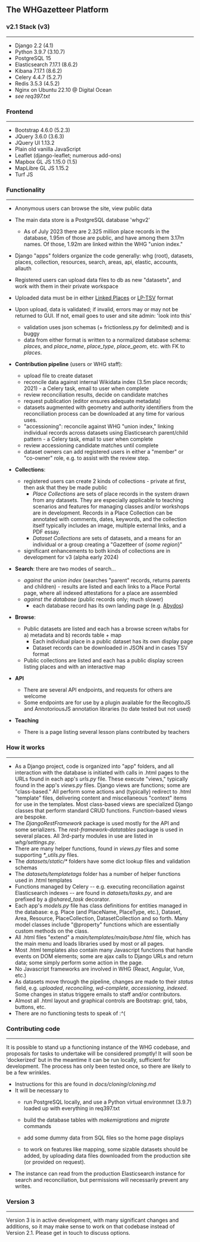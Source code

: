 ## The WHGazetteer Platform

### v2.1 Stack (v3)

----------
- Django 2.2 (4.1)
- Python 3.9.7 (3.10.7)
- PostgreSQL 15
- Elasticsearch 7.17.1 (8.6.2)
- Kibana 7.17.1 (8.6.2)
- Celery 4.4.7 (5.2.7)
- Redis 3.5.3 (4.5.2)
- Nginx on Ubuntu 22.10 @ Digital Ocean
- _see req397.txt_

### Frontend

--------
- Bootstrap 4.6.0 (5.2.3)
- JQuery 3.6.0 (3.6.3)
- JQuery UI 1.13.2
- Plain old vanilla JavaScript
- Leaflet (django-leaflet; numerous add-ons)
- Mapbox GL JS 1.15.0 (1.5)
- MapLibre GL JS 1.15.2
- Turf JS

### Functionality

----------
- Anonymous users can browse the site, view public data

- The main data store is a PostgreSQL database 'whgv2'
    - As of July 2023 there are 2.325 million place records in the database, 1.95m of those are public, and have among them 3.17m names. Of those, 1.92m are linked within the WHG "union index."
- Django "apps" folders organize the code generally: whg (root), datasets, places, collection, resources, search, areas, api, elastic, accounts, allauth
- Registered users can upload data files to db as new "datasets", and work with them in their private workspace
- Uploaded data must be in either [Linked Places](https://github.com/LinkedPasts/linked-places-format) or [LP-TSV](https://github.com/LinkedPasts/linked-places-format/blob/main/tsv_0.4.md) format
- Upon upload, data is validated; if invalid, errors may or may not be returned to GUI. If not, email goes to user and site admin: 'look into this'

  - validation uses json schemas (+ frictionless.py for delimited) and is buggy
  - data from either format is written to a normalized database schema: *places*, and *place\_name*, *place\_type*, *place\_geom*, etc. with FK to *places*.
- **Contribution pipeline** (users or WHG staff):
  - upload file to create dataset
  - reconcile data against internal Wikidata index (3.5m place records; 2021)
          - a Celery task, email to user when complete 
  - review reconciliation results, decide on candidate matches
  - request publication (editor ensures adequate metadata)
  - datasets augmented with geometry and authority identifiers from the reconciliation process can be downloaded at any time for various uses.
  - "accessioning": reconcile against WHG "union index," linking individual records across datasets using Elasticsearch parent/child pattern
        - a Celery task, email to user when complete 
  - review accessioning candidate matches until complete
  - dataset owners can add registered users in either a "member" or "co-owner" role, e.g. to assist with the review step.
- **Collections**:
  - registered users can create 2 kinds of collections - private at first, then ask that they be made public 
    - _Place Collections_ are sets of place records in the system drawn from any datasets. They are especially applicable to teaching scenarios and features for managing classes and/or workshops are in development. Records in a Place Collection can be annotated with comments, dates, keywords, and the collection itself typically includes an image, multiple external links, and a PDF essay. 
    - _Dataset Collections_ are sets of datasets, and a means for an individual or a group creating a "Gazetteer of {_some region_}"
  - significant enhancements to both kinds of collections are in development for v3 (alpha early 2024)
- **Search**: there are two modes of search...
  - _against the union index_ (searches "parent" records, returns parents and children)
        - results are listed and each links to a Place Portal page, where all indexed attestations for a place are assembled
  - _against the database_ (public records only; much slower)
      - each database record has its own landing page (e.g. [Abydos](https://whgazetteer.org/places/81010/detail))
- **Browse**:
  - Public datasets are listed and each has a browse screen w/tabs for a) metadata and b) records table + map
    - Each individual place in a public dataset has its own display page
    - Dataset records can be downloaded in JSON and in cases TSV format
  - Public collections are listed and each has a public display screen listing places and with an interactive map
- **API**
  - There are several API endpoints, and requests for others are welcome
  - Some endpoints are for use by a plugin available for the RecogitoJS and AnnotoriousJS annotation libraries (to date tested but not used)
- **Teaching**
  - There is a page listing several lesson plans contributed by teachers

### How it works

------------
- As a Django project, code is organized into "app" folders, and all interaction with the database is initiated with calls in .html pages to the URLs found in each app's _urls.py_ file. These execute "views," typically found in the app's _views.py_ files. Django views are functions; some are "class-based." All perform some actions and (typically) redirect to .html "template" files, delivering content and miscellaneous "context" items for use in the templates. Most class-based views are specialized Django classes that perform standard CRUD functions. Function-based views are bespoke.
- The _DjangoRestFramework_ package is used mostly for the API and some serializers. The _rest-framework-datatables_ package is used in several places. All 3rd-party modules in use are listed in _whg/settings.py_.
- There are many helper functions, found in _views.py_ files and some supporting _\*\_utils.py_ files.
- The _datasets/static/\*_ folders have some dict lookup files and validation schemas
- The _datasets/templatetags_ folder has a number of helper functions used in .html templates
- Functions managed by Celery -- e.g. executing reconciliation against Elasticsearch indexes -- are found in _datasets/tasks.py_, and are prefixed by a _@shared\_task_ decorator. 
- Each app's _models.py_ file has class definitions for entities managed in the database: e.g. Place (and PlaceName, PlaceType, etc.), Dataset, Area, Resource, PlaceCollection, DatasetCollection and so forth. Many model classes include "@property" functions which are essentially custom methods on the class.
- All .html files "extend" a _main/templates/main/base.html_ file, which has the main menu and loads libraries used by most or all pages.
- Most .html templates also contain many Javascript functions that handle events on DOM elements; some are ajax calls to Django URLs and return data; some simply perform some action in the page.
- No Javascript frameworks are involved in WHG (React, Angular, Vue, etc.)
- As datasets move through the pipeline, changes are made to their _status_ field, e.g. _uploaded_, _reconciling_, _wd-complete_, _accessioning_, _indexed_. Some changes in status triggere emails to staff and/or contributors.
- Almost all .html layout and graphical controls are Bootstrap: grid, tabs, buttons, etc.
- There are no functioning tests to speak of :^(

### Contributing code

-------------
It is possible to stand up a functioning instance of the WHG codebase, and proposals for tasks to undertake will be considered promptly! It will soon be 'dockerized' but in the meantime it can be run locally, sufficient for development. The process has only been tested once, so there are likely to be a few wrinkles.

- Instructions for this are found in _docs/cloning/cloning.md_
- It will be necessary to 
  - run PostgreSQL locally, and use a Python virtual environmnet (3.9.7) loaded up with everything in req397.txt
  - build the database tables with _makemigrations_ and _migrate_ commands

  - add some dummy data from SQL files so the home page displays

  - to work on features like mapping, some sizable datasets should be added, by uploading data files downloaded from the production site (or provided on request).
- The instance can read from the production Elasticsearch instance for search and reconciliation, but permissions will necessarily prevent any writes.

### Version 3

------------
Version 3 is in active development, with many significant changes and additions, so it may make sense to work on that codebase instead of Version 2.1. Please get in touch to discuss options.